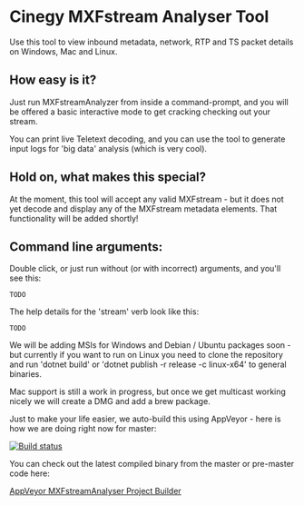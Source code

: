 # Cinegy MXFstream Analyser Tool

Use this tool to view inbound metadata, network, RTP and TS packet details on Windows, Mac and Linux. 

## How easy is it?

Just run MXFstreamAnalyzer from inside a command-prompt, and you will be offered a basic interactive mode to get cracking checking out your stream.

You can print live Teletext decoding, and you can use the tool to generate input logs for 'big data' analysis (which is very cool).

## Hold on, what makes this special?

At the moment, this tool will accept any valid MXFstream - but it does not yet decode and display any of the MXFstream metadata elements. That functionality will be added shortly!

## Command line arguments:

Double click, or just run without (or with incorrect) arguments, and you'll see this:

```
TODO
```

The help details for the 'stream' verb look like this:

```
TODO
```

We will be adding MSIs for Windows and Debian / Ubuntu packages soon - but currently if you want to run on Linux you need to clone the repository and run 'dotnet build' or 'dotnet publish -r release -c linux-x64' to general binaries.

Mac support is still a work in progress, but once we get multicast working nicely we will create a DMG and add a brew package.

Just to make your life easier, we auto-build this using AppVeyor - here is how we are doing right now for master: 

[![Build status](https://ci.appveyor.com/api/projects/status/cn9vy12bi3a617cx/branch/master?svg=true)](https://ci.appveyor.com/project/cinegy/mxfstreamanalyzer/branch/master)

You can check out the latest compiled binary from the master or pre-master code here:

[AppVeyor MXFstreamAnalyser Project Builder](https://ci.appveyor.com/project/cinegy/mxfstreamanalyzer/build/artifacts)

